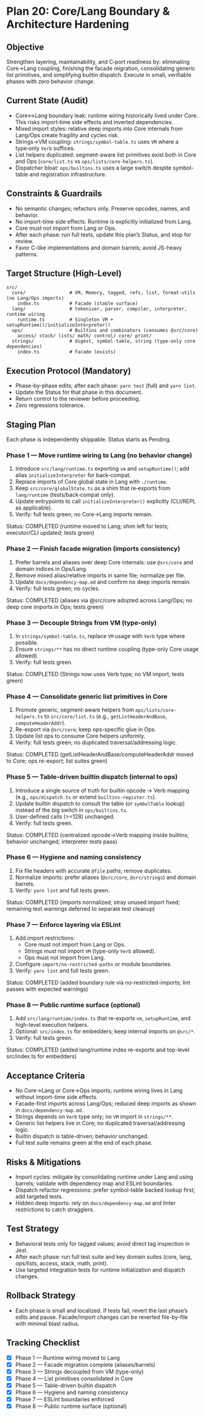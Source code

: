 # Plan 20: Core/Lang Boundary & Architecture Hardening

## Objective
Strengthen layering, maintainability, and C‑port readiness by: eliminating Core→Lang coupling, finishing the facade migration, consolidating generic list primitives, and simplifying builtin dispatch. Execute in small, verifiable phases with zero behavior change.

## Current State (Audit)
- Core↔Lang boundary leak: runtime wiring historically lived under Core. This risks import‑time side effects and inverted dependencies.
- Mixed import styles: relative deep imports into Core internals from Lang/Ops create fragility and cycles risk.
- Strings→VM coupling: `strings/symbol-table.ts` uses `VM` where a type‑only `Verb` suffices.
- List helpers duplicated: segment-aware list primitives exist both in Core and Ops (`core/list.ts` vs `ops/lists/core-helpers.ts`).
- Dispatcher bloat: `ops/builtins.ts` uses a large switch despite symbol-table and registration infrastructure.

## Constraints & Guardrails
- No semantic changes; refactors only. Preserve opcodes, names, and behavior.
- No import-time side effects. Runtime is explicitly initialized from Lang.
- Core must not import from Lang or Ops.
- After each phase: run full tests, update this plan’s Status, and stop for review.
- Favor C-like implementations and domain barrels; avoid JS-heavy patterns.

## Target Structure (High-Level)
```
src/
  core/                # VM, Memory, tagged, refs, list, format-utils (no Lang/Ops imports)
    index.ts           # Facade (stable surface)
  lang/                # tokenizer, parser, compiler, interpreter, runtime wiring
    runtime.ts         # Singleton VM + setupRuntime()/initializeInterpreter()
  ops/                 # Builtins and combinators (consumes @src/core)
    access/ stack/ lists/ math/ control/ core/ print/
  strings/             # digest, symbol-table, string (type-only core dependencies)
    index.ts           # Facade (exists)
```

## Execution Protocol (Mandatory)
- Phase-by-phase edits; after each phase: `yarn test` (full) and `yarn lint`.
- Update the Status for that phase in this document.
- Return control to the reviewer before proceeding.
- Zero regressions tolerance.

## Staging Plan
Each phase is independently shippable. Status starts as Pending.

### Phase 1 — Move runtime wiring to Lang (no behavior change)
1. Introduce `src/lang/runtime.ts` exporting `vm` and `setupRuntime()`; add alias `initializeInterpreter` for back‑compat.
2. Replace imports of Core global state in Lang with `./runtime`.
3. Keep `src/core/globalState.ts` as a shim that re‑exports from `lang/runtime` (tests/back‑compat only).
4. Update entrypoints to call `initializeInterpreter()` explicitly (CLI/REPL as applicable).
5. Verify: full tests green; no Core→Lang imports remain.

Status: COMPLETED (runtime moved to Lang; shim left for tests; executor/CLI updated; tests green)

### Phase 2 — Finish facade migration (imports consistency)
1. Prefer barrels and aliases over deep Core internals: use `@src/core` and domain indices in Ops/Lang.
2. Remove mixed alias/relative imports in same file; normalize per file.
3. Update `docs/dependency-map.md` and confirm no deep imports remain.
4. Verify: full tests green; no cycles.

Status: COMPLETED (aliases via @src/core adopted across Lang/Ops; no deep core imports in Ops; tests green)

### Phase 3 — Decouple Strings from VM (type-only)
1. In `strings/symbol-table.ts`, replace `VM` usage with `Verb` type where possible.
2. Ensure `strings/**` has no direct runtime coupling (type-only Core usage allowed).
3. Verify: full tests green.

Status: COMPLETED (Strings now uses Verb type; no VM import; tests green)

### Phase 4 — Consolidate generic list primitives in Core
1. Promote generic, segment-aware helpers from `ops/lists/core-helpers.ts` to `src/core/list.ts` (e.g., `getListHeaderAndBase`, `computeHeaderAddr`).
2. Re-export via `@src/core`; keep ops-specific glue in Ops.
3. Update list ops to consume Core helpers uniformly.
4. Verify: full tests green; no duplicated traversal/addressing logic.

Status: COMPLETED (getListHeaderAndBase/computeHeaderAddr moved to Core; ops re-export; list suites green)

### Phase 5 — Table-driven builtin dispatch (internal to ops)
1. Introduce a single source of truth for builtin opcode → Verb mapping (e.g., `ops/dispatch.ts` or extend `builtins-register.ts`).
2. Update builtin dispatch to consult the table (or `symbolTable` lookup) instead of the big switch in `ops/builtins.ts`.
3. User-defined calls (>=128) unchanged.
4. Verify: full tests green.

Status: COMPLETED (centralized opcode→Verb mapping inside builtins; behavior unchanged; interpreter tests pass)

### Phase 6 — Hygiene and naming consistency
1. Fix file headers with accurate `@file` paths; remove duplicates.
2. Normalize imports: prefer aliases (`@src/core`, `@src/strings`) and domain barrels.
3. Verify: `yarn lint` and full tests green.

Status: COMPLETED (imports normalized; stray unused import fixed; remaining test warnings deferred to separate test cleanup)

### Phase 7 — Enforce layering via ESLint
1. Add import restrictions:
   - Core must not import from Lang or Ops.
   - Strings must not import `VM` (type-only `Verb` allowed).
   - Ops must not import from Lang.
2. Configure `import/no-restricted-paths` or module boundaries.
3. Verify: `yarn lint` and full tests green.

Status: COMPLETED (added boundary rule via no-restricted-imports; lint passes with expected warnings)

### Phase 8 — Public runtime surface (optional)
1. Add `src/lang/runtime/index.ts` that re-exports `vm`, `setupRuntime`, and high-level execution helpers.
2. Optional: `src/index.ts` for embedders; keep internal imports on `@src/*`.
3. Verify: full tests green.

Status: COMPLETED (added lang/runtime index re-exports and top-level src/index.ts for embedders)

## Acceptance Criteria
- No Core→Lang or Core→Ops imports; runtime wiring lives in Lang without import-time side effects.
- Facade-first imports across Lang/Ops; reduced deep imports as shown in `docs/dependency-map.md`.
- Strings depends on `Verb` type only; no `VM` import in `strings/**`.
- Generic list helpers live in Core; no duplicated traversal/addressing logic.
- Builtin dispatch is table-driven; behavior unchanged.
- Full test suite remains green at the end of each phase.

## Risks & Mitigations
- Import cycles: mitigate by consolidating runtime under Lang and using barrels; validate with dependency map and ESLint boundaries.
- Dispatch refactor regressions: prefer symbol-table backed lookup first; add targeted tests.
- Hidden deep imports: rely on `docs/dependency-map.md` and linter restrictions to catch stragglers.

## Test Strategy
- Behavioral tests only for tagged values; avoid direct tag inspection in Jest.
- After each phase: run full test suite and key domain suites (core, lang, ops/lists, access, stack, math, print).
- Use targeted integration tests for runtime initialization and dispatch changes.

## Rollback Strategy
- Each phase is small and localized. If tests fail, revert the last phase’s edits and pause. Facade/import changes can be reverted file-by-file with minimal blast radius.

## Tracking Checklist
- [x] Phase 1 — Runtime wiring moved to Lang
- [x] Phase 2 — Facade migration complete (aliases/barrels)
- [x] Phase 3 — Strings decoupled from VM (type-only)
- [x] Phase 4 — List primitives consolidated in Core
- [x] Phase 5 — Table-driven builtin dispatch
- [x] Phase 6 — Hygiene and naming consistency
- [x] Phase 7 — ESLint boundaries enforced
- [x] Phase 8 — Public runtime surface (optional)
